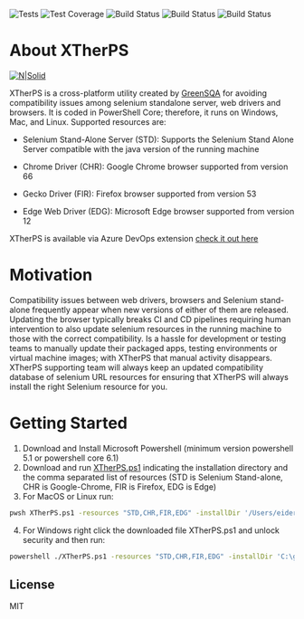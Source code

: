 ![Tests](https://img.shields.io/azure-devops/tests/greensqa/xtherps/125.svg?compact_message) 
![Test Coverage](https://img.shields.io/azure-devops/coverage/greensqa/xtherps/125.svg?label=code%20coverage)
![Build Status](https://img.shields.io/azure-devops/build/greensqa/xtherps/129.svg?label=Windows%20Build)
![Build Status](https://img.shields.io/azure-devops/build/greensqa/xtherps/128.svg?label=Mac%20Build)
![Build Status](https://img.shields.io/azure-devops/build/greensqa/xtherps/127.svg?label=Linux%20Build)


# About XTherPS 
[![N|Solid](https://greensqa.gallerycdn.vsassets.io/extensions/greensqa/build-release-task/1.0.24/1551112592093/Microsoft.VisualStudio.Services.Icons.Default)](http://www.greensqa.com)

XTherPS is a cross-platform utility created by [GreenSQA](https://greensqa.com/en) for avoiding compatibility issues among selenium standalone server, web drivers and browsers. It is coded in PowerShell Core; therefore, it runs on Windows, Mac, and Linux. Supported resources are:

- Selenium Stand-Alone Server (STD): Supports the Selenium Stand Alone Server compatible with the java version of the running machine

- Chrome Driver (CHR): Google Chrome browser supported from version 66

- Gecko Driver (FIR): Firefox browser supported from version 53 

- Edge Web Driver (EDG): Microsoft Edge browser supported from version 12

XTherPS is available via Azure DevOps extension [check it out here](https://marketplace.visualstudio.com/items?itemName=GreenSQA.build-release-task)

# Motivation
Compatibility issues between web drivers, browsers and Selenium stand-alone frequently appear when new versions of either of them are released. Updating the browser typically breaks CI and CD pipelines requiring human intervention to also update selenium resources in the running machine to those with the correct compatibility.
Is a hassle for development or testing teams to manually update their packaged apps, testing environments or virtual machine images; with XTherPS that manual activity disappears. XTherPS supporting team will always keep an updated compatibility database of selenium URL resources for ensuring that XTherPS will always install the right Selenium resource for you.

# Getting Started

1. Download and Install Microsoft Powershell (minimum version powershell 5.1 or powershell core 6.1)
2. Download and run [XTherPS.ps1](https://raw.githubusercontent.com/TheSoftwareDesignLab/XTherPS/master/XTherPS.ps1) indicating the installation directory and the comma separated list of resources (STD is Selenium Stand-alone, CHR is Google-Chrome, FIR is Firefox, EDG is Edge)
3. For MacOS or Linux run:
```sh
pwsh XTherPS.ps1 -resources "STD,CHR,FIR,EDG" -installDir '/Users/eider/Selenium'
```
4.	For Windows right click the downloaded file XTherPS.ps1 and unlock security and then run:
```sh
powershell ./XTherPS.ps1 -resources "STD,CHR,FIR,EDG" -installDir 'C:\greensqa\selenium'
```

License
----

MIT
